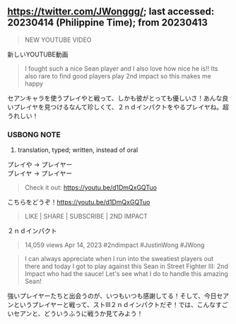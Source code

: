## https://twitter.com/JWonggg/; last accessed: 20230414 (Philippine Time); from 20230413

> NEW YOUTUBE VIDEO

新しいYOUTUBE動画

> I fought such a nice Sean player and I also love how nice he is!!  Its also rare to find good players play 2nd impact so this makes me happy

セアンキャラを使うプレイやと戦って、しかも彼がとっても優しいさ！あんな良いプレイヤを見つけるなんて珍しくて、２ｎｄインパクトをやるプレイヤね。超うれしい！

### USBONG NOTE

1) translation, typed; written, instead of oral

プレイや -> プレイヤー<br/>
プレイヤ -> プレイヤー


> Check it out: https://youtu.be/d1DmQxGQTuo

こちらをどうぞ！https://youtu.be/d1DmQxGQTuo

> LIKE | SHARE | SUBSCRIBE | 2ND IMPACT

２ｎｄインパクト

> 14,059 views  Apr 14, 2023  #2ndimpact #JustinWong #JWong

> I can always appreciate when I run into the sweatiest players out there and today I got to play against this Sean in Street Fighter III: 2nd Impact who had the sauce! Let's see what I do to handle this amazing Sean!

強いプレイヤーたちと出会うのが、いつもいつも感謝してる！そして、今日セアンというプレイヤーと戦って、ストIII２ｎｄインパクトだぞ！では、こんなすごいセアンと、どういうふうに戦うか見てみよう！
